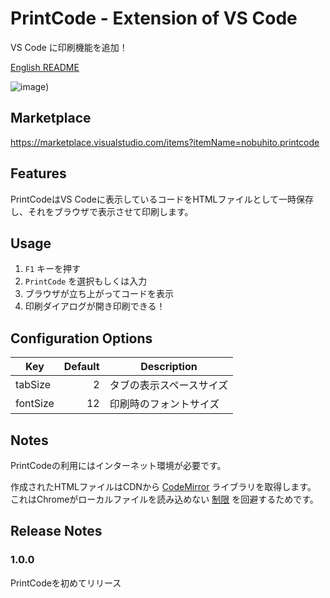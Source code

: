 # PrintCode - Extension of VS Code

VS Code に印刷機能を追加！

[English README](https://github.com/nobuhito/vscode.printcode/blob/master/README.md)

![image](https://github.com/nobuhito/vscode.printcode/blob/master/printcode.gif?raw=true))

## Marketplace

https://marketplace.visualstudio.com/items?itemName=nobuhito.printcode

## Features

PrintCodeはVS Codeに表示しているコードをHTMLファイルとして一時保存し、それをブラウザで表示させて印刷します。

## Usage

1. `F1` キーを押す
2. `PrintCode` を選択もしくは入力
3. ブラウザが立ち上がってコードを表示
4. 印刷ダイアログが開き印刷できる！

## Configuration Options

Key      | Default | Description
---------|--------:|-------------
tabSize  |       2 | タブの表示スペースサイズ
fontSize |      12 | 印刷時のフォントサイズ

## Notes

PrintCodeの利用にはインターネット環境が必要です。

作成されたHTMLファイルはCDNから [CodeMirror][] ライブラリを取得します。 これはChromeがローカルファイルを読み込めない [制限][issue47416] を回避するためです。

[CodeMirror]: http://codemirror.net/
[issue47416]: https://bugs.chromium.org/p/chromium/issues/detail?id=47416

## Release Notes

### 1.0.0

PrintCodeを初めてリリース